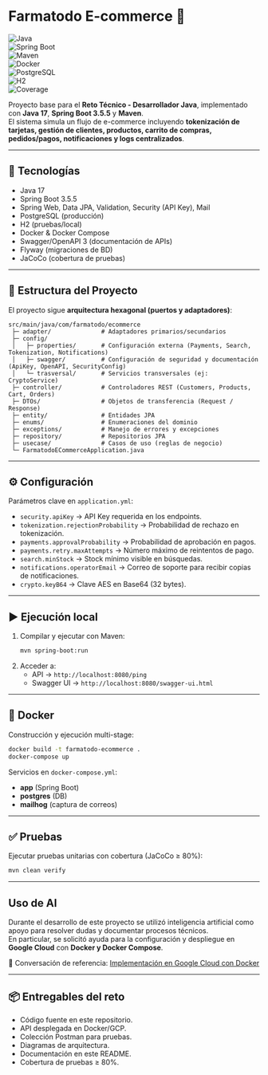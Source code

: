# Farmatodo E-commerce 🛒  

![Java](https://img.shields.io/badge/Java-17-red?logo=java)  
![Spring Boot](https://img.shields.io/badge/Spring%20Boot-3.5.5-brightgreen?logo=springboot)  
![Maven](https://img.shields.io/badge/Maven-Build-blue?logo=apachemaven)  
![Docker](https://img.shields.io/badge/Docker-Ready-2496ED?logo=docker)  
![PostgreSQL](https://img.shields.io/badge/PostgreSQL-DB-336791?logo=postgresql)  
![H2](https://img.shields.io/badge/H2-Database-lightgrey)  
![Coverage](https://img.shields.io/badge/Coverage-80%25-green?logo=codecov)  

Proyecto base para el **Reto Técnico - Desarrollador Java**, implementado con **Java 17**, **Spring Boot 3.5.5** y **Maven**.  
El sistema simula un flujo de e-commerce incluyendo **tokenización de tarjetas, gestión de clientes, productos, carrito de compras, pedidos/pagos, notificaciones y logs centralizados**.  

---

## 🚀 Tecnologías
- Java 17  
- Spring Boot 3.5.5  
- Spring Web, Data JPA, Validation, Security (API Key), Mail  
- PostgreSQL (producción)  
- H2 (pruebas/local)  
- Docker & Docker Compose  
- Swagger/OpenAPI 3 (documentación de APIs)  
- Flyway (migraciones de BD)  
- JaCoCo (cobertura de pruebas)  

---

## 📂 Estructura del Proyecto
El proyecto sigue **arquitectura hexagonal (puertos y adaptadores)**:  

```
src/main/java/com/farmatodo/ecommerce
 ├─ adapter/              # Adaptadores primarios/secundarios
 ├─ config/
 │   ├─ properties/       # Configuración externa (Payments, Search, Tokenization, Notifications)
 │   ├─ swagger/          # Configuración de seguridad y documentación (ApiKey, OpenAPI, SecurityConfig)
 │   └─ trasversal/       # Servicios transversales (ej: CryptoService)
 ├─ controller/           # Controladores REST (Customers, Products, Cart, Orders)
 ├─ DTOs/                 # Objetos de transferencia (Request / Response)
 ├─ entity/               # Entidades JPA
 ├─ enums/                # Enumeraciones del dominio
 ├─ exceptions/           # Manejo de errores y excepciones
 ├─ repository/           # Repositorios JPA
 ├─ usecase/              # Casos de uso (reglas de negocio)
 └─ FarmatodoECommerceApplication.java
```

---

## ⚙️ Configuración
Parámetros clave en `application.yml`:
- `security.apiKey` → API Key requerida en los endpoints.  
- `tokenization.rejectionProbability` → Probabilidad de rechazo en tokenización.  
- `payments.approvalProbability` → Probabilidad de aprobación en pagos.  
- `payments.retry.maxAttempts` → Número máximo de reintentos de pago.  
- `search.minStock` → Stock mínimo visible en búsquedas.  
- `notifications.operatorEmail` → Correo de soporte para recibir copias de notificaciones.  
- `crypto.keyB64` → Clave AES en Base64 (32 bytes).  


---

## ▶️ Ejecución local
1. Compilar y ejecutar con Maven:
   ```bash
   mvn spring-boot:run
   ```
2. Acceder a:
   - API → `http://localhost:8080/ping`
   - Swagger UI → `http://localhost:8080/swagger-ui.html`

---

## 🐳 Docker
Construcción y ejecución multi-stage:
```bash
docker build -t farmatodo-ecommerce .
docker-compose up
```

Servicios en `docker-compose.yml`:
- **app** (Spring Boot)  
- **postgres** (DB)  
- **mailhog** (captura de correos)  

---

## ✅ Pruebas
Ejecutar pruebas unitarias con cobertura (JaCoCo ≥ 80%):
```bash
mvn clean verify
```
---
## Uso de AI

Durante el desarrollo de este proyecto se utilizó inteligencia artificial como apoyo para resolver dudas y documentar procesos técnicos.  
En particular, se solicitó ayuda para la configuración y despliegue en **Google Cloud** con **Docker y Docker Compose**.  

🔗 Conversación de referencia: [Implementación en Google Cloud con Docker](https://chatgpt.com/share/68b3b331-1548-8007-b41e-e1b485b22d7d)

---

## 📦 Entregables del reto
- Código fuente en este repositorio.
- API desplegada en Docker/GCP.
- Colección Postman para pruebas.
- Diagramas de arquitectura.
- Documentación en este README.
- Cobertura de pruebas ≥ 80%.
